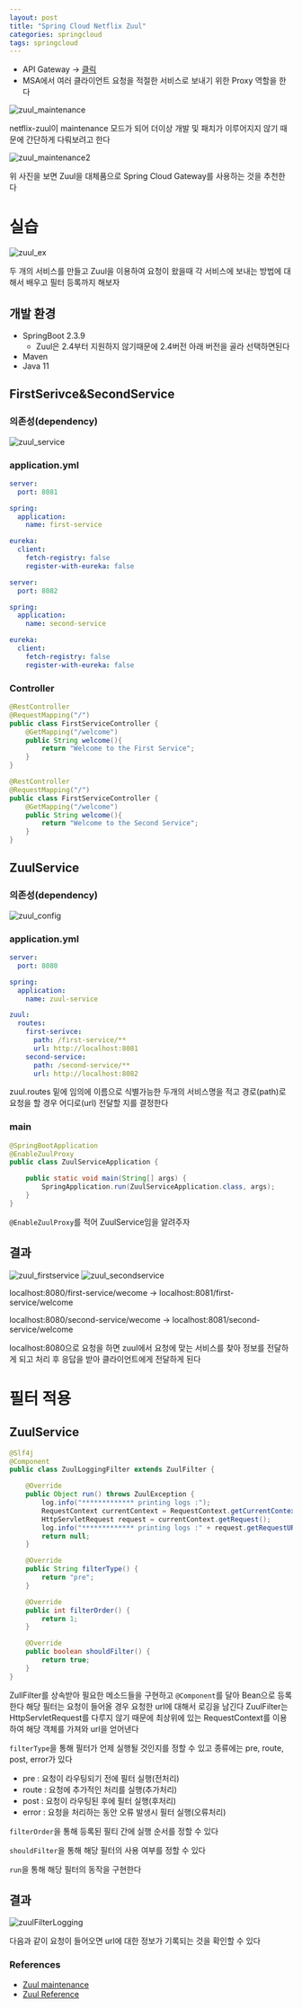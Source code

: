 ```yaml
---
layout: post
title: "Spring Cloud Netflix Zuul"
categories: springcloud
tags: springcloud
---
```


- API Gateway → [클릭](https://mangchhe.github.io/springcloud/2021/04/08/ApiGatewayConcept/)
- MSA에서 여러 클라이언트 요청을 적절한 서비스로 보내기 위한 Proxy 역할을 한다

![zuul_maintenance](/assets/postImages/NetflixZuul/zuul_maintenance.PNG)

netflix-zuul이 maintenance 모드가 되어 더이상 개발 및 패치가 이루어지지 않기 때문에 간단하게 다뤄보려고 한다

![zuul_maintenance2](/assets/postImages/NetflixZuul/zuul_maintenance2.PNG)

위 사진을 보면 Zuul을 대체품으로 Spring Cloud Gateway를 사용하는 것을 추천한다

# 실습

![zuul_ex](/assets/postImages/NetflixZuul/zuul_ex.PNG)

두 개의 서비스를 만들고 Zuul을 이용하여 요청이 왔을때 각 서비스에 보내는 방법에 대해서 배우고 필터 등록까지 해보자

## 개발 환경

- SpringBoot 2.3.9
  - Zuul은 2.4부터 지원하지 않기때문에 2.4버전 아래 버전을 골라 선택하면된다
- Maven
- Java 11

## FirstSerivce&SecondService

### 의존성(dependency)

![zuul_service](/assets/postImages/NetflixZuul/zuul_service.PNG)

### application.yml

``` yml
server:
  port: 8081

spring:
  application:
    name: first-service

eureka:
  client:
    fetch-registry: false
    register-with-eureka: false
```

``` yml
server:
  port: 8082

spring:
  application:
    name: second-service

eureka:
  client:
    fetch-registry: false
    register-with-eureka: false
```

### Controller

``` java
@RestController
@RequestMapping("/")
public class FirstServiceController {
    @GetMapping("/welcome")
    public String welcome(){
        return "Welcome to the First Service";
    }
}
```

``` java
@RestController
@RequestMapping("/")
public class FirstServiceController {
    @GetMapping("/welcome")
    public String welcome(){
        return "Welcome to the Second Service";
    }
}
```

## ZuulService

### 의존성(dependency)

![zuul_config](/assets/postImages/NetflixZuul/zuul_config.PNG)

### application.yml

``` yml
server:
  port: 8080

spring:
  application:
    name: zuul-service

zuul:
  routes:
    first-serivce:
      path: /first-service/**
      url: http://localhost:8081
    second-service:
      path: /second-service/**
      url: http://localhost:8082
```

zuul.routes 밑에 임의에 이름으로 식별가능한 두개의 서비스명을 적고 경로(path)로 요청을 할 경우 어디로(url) 전달할 지를 결정한다

### main

``` java
@SpringBootApplication
@EnableZuulProxy
public class ZuulServiceApplication {

    public static void main(String[] args) {
        SpringApplication.run(ZuulServiceApplication.class, args);
    }
}
```

`@EnableZuulProxy`를 적어 ZuulService임을 알려주자

## 결과

![zuul_firstservice](/assets/postImages/NetflixZuul/zuul_firstservice.PNG)
![zuul_secondservice](/assets/postImages/NetflixZuul/zuul_secondservice.PNG)

localhost:8080/first-service/wecome -> localhost:8081/first-service/welcome

localhost:8080/second-service/wecome -> localhost:8081/second-service/welcome

localhost:8080으로 요청을 하면 zuul에서 요청에 맞는 서비스를 찾아 정보를 전달하게 되고 처리 후 응답을 받아 클라이언트에게 전달하게 된다

# 필터 적용

## ZuulService

``` java
@Slf4j
@Component
public class ZuulLoggingFilter extends ZuulFilter {

    @Override
    public Object run() throws ZuulException {
        log.info("************* printing logs :");
        RequestContext currentContext = RequestContext.getCurrentContext();
        HttpServletRequest request = currentContext.getRequest();
        log.info("************* printing logs :" + request.getRequestURI());
        return null;
    }

    @Override
    public String filterType() {
        return "pre";
    }

    @Override
    public int filterOrder() {
        return 1;
    }

    @Override
    public boolean shouldFilter() {
        return true;
    }
}
```

ZullFilter를 상속받아 필요한 메소드들을 구현하고 `@Component`를 달아 Bean으로 등록한다
해당 필터는 요청이 들어올 경우 요청한 url에 대해서 로깅을 남긴다
ZuulFilter는 HttpServletRequest를 다루지 않기 때문에 최상위에 있는 RequestContext를 이용하여 해당 객체를 가져와 url을 얻어낸다

`filterType`을 통해 필터가 언제 실행될 것인지를 정할 수 있고 종류에는 pre, route, post, error가 있다
- pre : 요청이 라우팅되기 전에 필터 실행(전처리)
- route : 요청에 추가적인 처리를 실행(추가처리)
- post : 요청이 라우팅된 후에 필터 실행(후처리)
- error : 요청을 처리하는 동안 오류 발생시 필터 실행(오류처리)

`filterOrder`을 통해 등록된 필티 간에 실행 순서를 정할 수 있다

`shouldFilter`을 통해 해당 필터의 사용 여부를 정할 수 있다

`run`을 통해 해당 필터의 동작을 구현한다

## 결과

![zuulFilterLogging](/assets/postImages/NetflixZuul/zuulFilterLogging.PNG)

다음과 같이 요청이 들어오면 url에 대한 정보가 기록되는 것을 확인할 수 있다

### References

- [Zuul maintenance](https://spring.io/blog/2018/12/12/spring-cloud-greenwich-rc1-available-now#spring-cloud-netflix-projects-entering-maintenance-mode)
- [Zuul Reference](https://cloud.spring.io/spring-cloud-static/spring-cloud-netflix/2.2.1.RELEASE/reference/html/)

